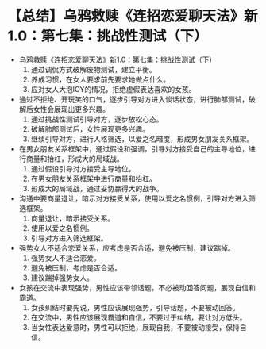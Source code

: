 # 【总结】乌鸦救赎《连招恋爱聊天法》新1.0：第七集：挑战性测试（下）

-   乌鸦救赎《连招恋爱聊天法》新1.0：第七集：挑战性测试（下）
    1.  通过调侃方式破解废物测试，建立平衡。
    2.  养成习惯，在女人要求前先要求她做点什么。
    3.  应对女人大泡IOY的情况，拒绝虚假表达喜欢的女孩。
-   通过不拒绝、开玩笑的口气，逐步引导对方进入谈话状态，进行肺部测试，破解后女性会展现出更多兴趣。
    1.  通过挑战性测试引导对方，逐步放松心态。
    2.  破解肺部测试后，女性展现更多兴趣。
    3.  继续引导对方，进行人格筛选，以爱之名暗度，形成男女朋友关系框架。
-   在男女朋友关系框架中，通过假设和强调，引导对方接受自己的主导地位，进行商量和抬杠，形成大的局域战。
    1.  通过假设引导对方接受主导地位。
    2.  在男女朋友关系框架中进行商量和抬杠。
    3.  形成大的局域战，通过妥协赢得大的战争。
-   沟通中要商量退让，暗示对方接受关系，使用以爱之名惯例，引导对方进入筛选框架。
    1.  商量退让，暗示接受关系。
    2.  使用以爱之名惯例。
    3.  引导对方进入筛选框架。
-   强势女人不适合恋爱关系，应考虑是否合适，避免被压制，建议踹掉。
    1.  强势女人不适合恋爱。
    2.  避免被压制，考虑是否合适。
    3.  建议踹掉强势女人。
-   女孩在交流中表现强势，男性应该带领话题，不必被动回答问题，展现自信和霸道。
    1.  女孩纠结时要先说，男性应该展现强势，引导话题，不要被动回答。
    2.  在交流中，男性应该展现霸道和自信，不要过于纠结，要让对方低头。
    3.  当女性表达爱意时，男性可以拒绝，展现自我，不要被动接受，保持自信。